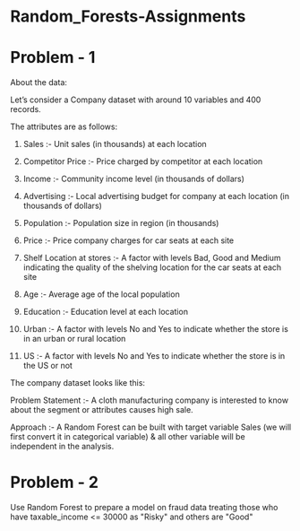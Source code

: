 # Random_Forests-Assignments

# Problem - 1


About the data: 

Let’s consider a Company dataset with around 10 variables and 400 records. 

The attributes are as follows: 

1.  Sales :- Unit sales (in thousands) at each location

2.  Competitor Price :- Price charged by competitor at each location

3.  Income :- Community income level (in thousands of dollars)

4.  Advertising :- Local advertising budget for company at each location (in thousands of dollars)

5.  Population :- Population size in region (in thousands)

6.  Price :- Price company charges for car seats at each site

7.  Shelf Location at stores :- A factor with levels Bad, Good and Medium indicating the quality of the shelving location for the car seats at each site

8.  Age :- Average age of the local population

9.  Education :- Education level at each location

10. Urban :- A factor with levels No and Yes to indicate whether the store is in an urban or rural location

11. US :- A factor with levels No and Yes to indicate whether the store is in the US or not

The company dataset looks like this: 

Problem Statement :- A cloth manufacturing company is interested to know about the segment or attributes causes high sale. 

Approach :- A Random Forest can be built with target variable Sales (we will first convert it in categorical variable) & all other variable will be independent in the analysis.


# Problem - 2

Use Random Forest to prepare a model on fraud data treating those who have taxable_income <= 30000 as "Risky" and others are "Good"
